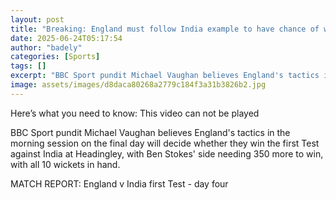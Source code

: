 ```yaml
---
layout: post
title: "Breaking: England must follow India example to have chance of win - Vaughan"
date: 2025-06-24T05:17:54
author: "badely"
categories: [Sports]
tags: []
excerpt: "BBC Sport pundit Michael Vaughan believes England's tactics in the morning session on the final day will decide whether they win the first Test agains"
image: assets/images/d8daca80268a2779c184f3a31b3826b2.jpg
---
```


Here’s what you need to know: This video can not be played

BBC Sport pundit Michael Vaughan believes England's tactics in the morning session on the final day will decide whether they win the first Test against India at Headingley, with Ben Stokes' side needing 350 more to win, with all 10 wickets in hand.  

MATCH REPORT: England v India first Test - day four

